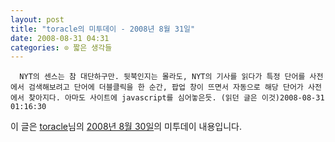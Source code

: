 ```yaml
---
layout: post
title: "toracle의 미투데이 - 2008년 8월 31일"
date: 2008-08-31 04:31
categories: ⊙ 짧은 생각들
---
```



    
      NYT의 센스는 참 대단하구만. 뒷북인지는 몰라도, NYT의 기사를 읽다가 특정 단어를 사전에서 검색해보려고 단어에 더블클릭을 한 순간, 팝업 창이 뜨면서 자동으로 해당 단어가 사전에서 찾아지다. 아마도 사이트에 javascript를 심어놓은듯. (읽던 글은 이것)2008-08-31 01:16:30

    
    

이 글은 [toracle](http://me2day.net/toracle)님의 [2008년 8월 30일](http://me2day.net/toracle/2008/08/30#16:16:30)의 미투데이 내용입니다.


   
       
